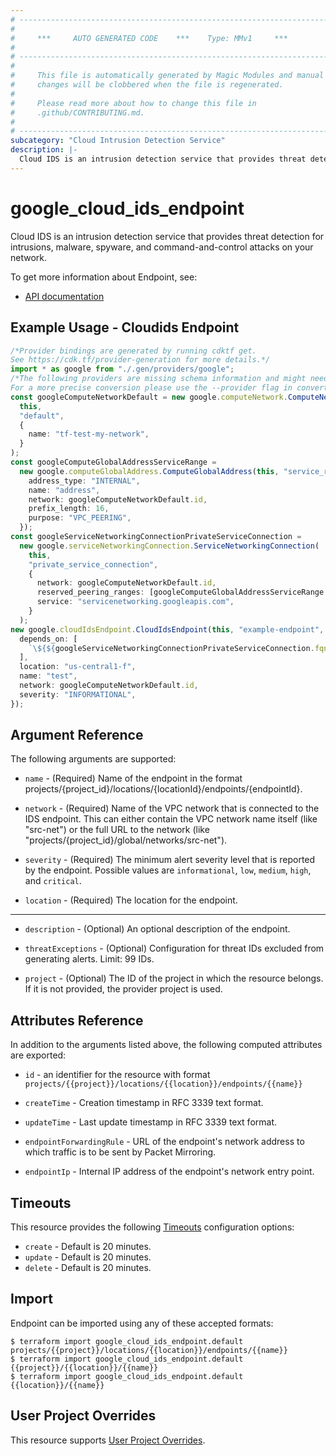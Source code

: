 ```yaml
---
# ----------------------------------------------------------------------------
#
#     ***     AUTO GENERATED CODE    ***    Type: MMv1     ***
#
# ----------------------------------------------------------------------------
#
#     This file is automatically generated by Magic Modules and manual
#     changes will be clobbered when the file is regenerated.
#
#     Please read more about how to change this file in
#     .github/CONTRIBUTING.md.
#
# ----------------------------------------------------------------------------
subcategory: "Cloud Intrusion Detection Service"
description: |-
  Cloud IDS is an intrusion detection service that provides threat detection for intrusions, malware, spyware, and command-and-control attacks on your network.
---
```


# google\_cloud\_ids\_endpoint

Cloud IDS is an intrusion detection service that provides threat detection for intrusions, malware, spyware, and command-and-control attacks on your network.

To get more information about Endpoint, see:

* [API documentation](https://cloud.google.com/intrusion-detection-system/docs/configuring-ids)

## Example Usage - Cloudids Endpoint

```typescript
/*Provider bindings are generated by running cdktf get.
See https://cdk.tf/provider-generation for more details.*/
import * as google from "./.gen/providers/google";
/*The following providers are missing schema information and might need manual adjustments to synthesize correctly: google.
For a more precise conversion please use the --provider flag in convert.*/
const googleComputeNetworkDefault = new google.computeNetwork.ComputeNetwork(
  this,
  "default",
  {
    name: "tf-test-my-network",
  }
);
const googleComputeGlobalAddressServiceRange =
  new google.computeGlobalAddress.ComputeGlobalAddress(this, "service_range", {
    address_type: "INTERNAL",
    name: "address",
    network: googleComputeNetworkDefault.id,
    prefix_length: 16,
    purpose: "VPC_PEERING",
  });
const googleServiceNetworkingConnectionPrivateServiceConnection =
  new google.serviceNetworkingConnection.ServiceNetworkingConnection(
    this,
    "private_service_connection",
    {
      network: googleComputeNetworkDefault.id,
      reserved_peering_ranges: [googleComputeGlobalAddressServiceRange.name],
      service: "servicenetworking.googleapis.com",
    }
  );
new google.cloudIdsEndpoint.CloudIdsEndpoint(this, "example-endpoint", {
  depends_on: [
    `\${${googleServiceNetworkingConnectionPrivateServiceConnection.fqn}}`,
  ],
  location: "us-central1-f",
  name: "test",
  network: googleComputeNetworkDefault.id,
  severity: "INFORMATIONAL",
});

```

## Argument Reference

The following arguments are supported:

*   `name` -
    (Required)
    Name of the endpoint in the format projects/{project\_id}/locations/{locationId}/endpoints/{endpointId}.

*   `network` -
    (Required)
    Name of the VPC network that is connected to the IDS endpoint. This can either contain the VPC network name itself (like "src-net") or the full URL to the network (like "projects/{project\_id}/global/networks/src-net").

*   `severity` -
    (Required)
    The minimum alert severity level that is reported by the endpoint.
    Possible values are `informational`, `low`, `medium`, `high`, and `critical`.

*   `location` -
    (Required)
    The location for the endpoint.

***

*   `description` -
    (Optional)
    An optional description of the endpoint.

*   `threatExceptions` -
    (Optional)
    Configuration for threat IDs excluded from generating alerts. Limit: 99 IDs.

*   `project` - (Optional) The ID of the project in which the resource belongs.
    If it is not provided, the provider project is used.

## Attributes Reference

In addition to the arguments listed above, the following computed attributes are exported:

*   `id` - an identifier for the resource with format `projects/{{project}}/locations/{{location}}/endpoints/{{name}}`

*   `createTime` -
    Creation timestamp in RFC 3339 text format.

*   `updateTime` -
    Last update timestamp in RFC 3339 text format.

*   `endpointForwardingRule` -
    URL of the endpoint's network address to which traffic is to be sent by Packet Mirroring.

*   `endpointIp` -
    Internal IP address of the endpoint's network entry point.

## Timeouts

This resource provides the following
[Timeouts](https://developer.hashicorp.com/terraform/plugin/sdkv2/resources/retries-and-customizable-timeouts) configuration options:

* `create` - Default is 20 minutes.
* `update` - Default is 20 minutes.
* `delete` - Default is 20 minutes.

## Import

Endpoint can be imported using any of these accepted formats:

```console
$ terraform import google_cloud_ids_endpoint.default projects/{{project}}/locations/{{location}}/endpoints/{{name}}
$ terraform import google_cloud_ids_endpoint.default {{project}}/{{location}}/{{name}}
$ terraform import google_cloud_ids_endpoint.default {{location}}/{{name}}
```

## User Project Overrides

This resource supports [User Project Overrides](https://registry.terraform.io/providers/hashicorp/google/latest/docs/guides/provider_reference#user_project_override).
